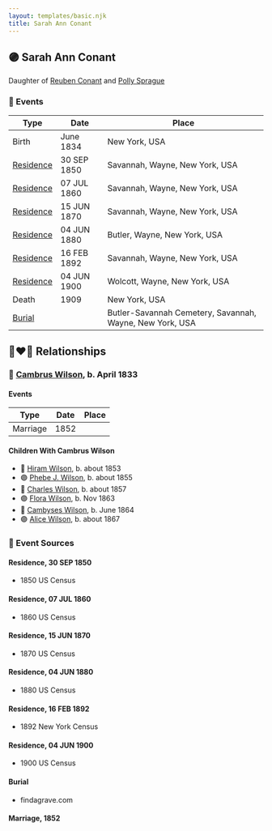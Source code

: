```yaml
---
layout: templates/basic.njk
title: Sarah Ann Conant
---
```

## 🟣 Sarah Ann Conant

Daughter of [Reuben Conant](/people/7/72221832) and [Polly Sprague](/people/5/53927626)

### 📆 Events

Type | Date | Place
------ | ------ | ------
Birth | June 1834 | New York, USA
[Residence](#event-event-0) | 30 SEP 1850 | Savannah, Wayne, New York, USA
[Residence](#event-event-1) | 07 JUL 1860 | Savannah, Wayne, New York, USA
[Residence](#event-event-2) | 15 JUN 1870 | Savannah, Wayne, New York, USA
[Residence](#event-event-3) | 04 JUN 1880 | Butler, Wayne, New York, USA
[Residence](#event-event-4) | 16 FEB 1892 | Savannah, Wayne, New York, USA
[Residence](#event-event-5) | 04 JUN 1900 | Wolcott, Wayne, New York, USA
Death | 1909 | New York, USA
[Burial](#event-event-11) |  | Butler-Savannah Cemetery, Savannah, Wayne, New York, USA

## 👩‍❤️‍👨 Relationships

### 🔵 [Cambrus Wilson](/people/8/82575654), b. April 1833

#### Events

Type | Date | Place
------ | ------ | ------
Marriage | 1852 |
#### Children With Cambrus Wilson
* 🔵 [Hiram Wilson](/people/5/58050398), b. about 1853
* 🟣 [Phebe J. Wilson](/people/9/96493800), b. about 1855
* 🔵 [Charles Wilson](/people/6/64845280), b. about 1857
* 🟣 [Flora Wilson](/people/2/2426620), b. Nov 1863
* 🔵 [Cambyses Wilson](/people/3/335666), b. June 1864
* 🟣 [Alice Wilson](/people/4/41702), b. about 1867
### 📰 Event Sources

#### <a id="event-event-0"></a> Residence, 30 SEP 1850
* 1850 US Census

#### <a id="event-event-1"></a> Residence, 07 JUL 1860
* 1860 US Census

#### <a id="event-event-2"></a> Residence, 15 JUN 1870
* 1870 US Census

#### <a id="event-event-3"></a> Residence, 04 JUN 1880
* 1880 US Census

#### <a id="event-event-4"></a> Residence, 16 FEB 1892
* 1892 New York Census

#### <a id="event-event-5"></a> Residence, 04 JUN 1900
* 1900 US Census

#### <a id="event-event-11"></a> Burial
* findagrave.com

#### <a id="event-family-0-event-0"></a> Marriage, 1852
